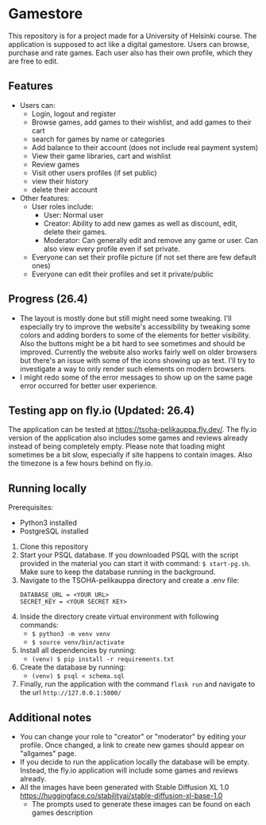 # Gamestore
This repository is for a project made for a University of Helsinki course. The application is supposed to act like a digital gamestore. Users can browse, purchase and rate games. Each user also has their own profile, which they are free to edit.

## Features
- Users can:
   - Login, logout and register
   - Browse games, add games to their wishlist, and add games to their cart
   - search for games by name or categories
   - Add balance to their account (does not include real payment system)
   - View their game libraries, cart and wishlist
   - Review games
   - Visit other users profiles (if set public)
   - view their history
   - delete their account
- Other features:
   - User roles include:
      - User: Normal user
      - Creator: Ability to add new games as well as discount, edit, delete their games.
      - Moderator: Can generally edit and remove any game or user. Can also view every profile even if set private.
   - Everyone can set their profile picture (if not set there are few default ones)
   - Everyone can edit their profiles and set it private/public

## Progress (26.4)
- The layout is mostly done but still might need some tweaking. I'll especially try to improve the website's accessibility by tweaking some colors and adding borders to some of the elements for better visibility. Also the buttons might be a bit hard to see sometimes and should be improved. Currently the website also works fairly well on older browsers but there's an issue with some of the icons showing up as text. I'll try to investigate a way to only render such elements on modern browsers.
- I might redo some of the error messages to show up on the same page error occurred for better user experience.

## Testing app on fly.io (Updated: 26.4)
The application can be tested at https://tsoha-pelikauppa.fly.dev/. The fly.io version of the application also includes some games and reviews already instead of being completely empty. Please note that loading might sometimes be a bit slow, especially if site happens to contain images. Also the timezone is a few hours behind on fly.io.

##  Running locally
Prerequisites:
- Python3 installed
- PostgreSQL installed

1. Clone this repository
2. Start your PSQL database. If you downloaded PSQL with the script provided in the material you can start it with command: `$ start-pg.sh`. Make sure to keep the database running in the background.
3. Navigate to the TSOHA-pelikauppa directory and create a .env file:
   ```
   DATABASE_URL = <YOUR URL>
   SECRET_KEY = <YOUR SECRET KEY>
   ```
4. Inside the directory create virtual environment with following commands:
     - `$ python3 -m venv venv`
     - `$ source venv/bin/activate`
5. Install all dependencies by running:
     - `(venv) $ pip install -r requirements.txt`
6. Create the database by running:
     - `(venv) $ psql < schema.sql`
7. Finally, run the application with the command `flask run` and navigate to the url `http://127.0.0.1:5000/`

## Additional notes 
- You can change your role to "creator" or "moderator" by editing your profile. Once changed, a link to create new games should appear on "allgames" page.
- If you decide to run the application locally the database will be empty. Instead, the fly.io application will include some games and reviews already.
- All the images have been generated with Stable Diffusion XL 1.0 https://huggingface.co/stabilityai/stable-diffusion-xl-base-1.0
    - The prompts used to generate these images can be found on each games description